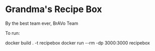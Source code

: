 # Grandma's Recipe Box
By the best team ever, BrAVo Team

To run:

docker build . -t recipebox
docker run --rm  -dp 3000:3000 recipebox 